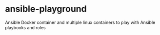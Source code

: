 # ansible-playground
Ansible Docker container and multiple linux containers to play with Ansible playbooks and roles 
